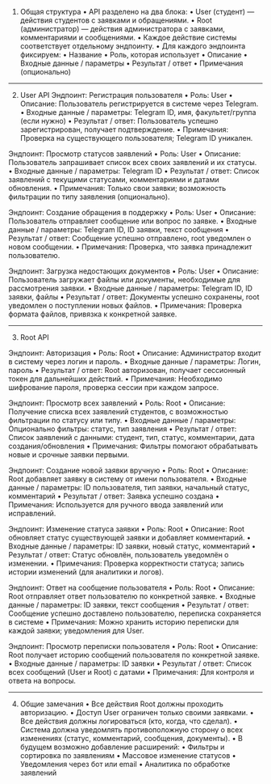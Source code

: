 1. Общая структура
• API разделено на два блока:
• User (студент) — действия студентов с заявками и обращениями.
• Root (администратор) — действия администратора с заявками, комментариями и сообщениями.
• Каждое действие системы соответствует отдельному эндпоинту.
• Для каждого эндпоинта фиксируем:
• Название
• Роль, которая использует
• Описание
• Входные данные / параметры
• Результат / ответ
• Примечания (опционально)

_____________________________________________________________________________________________________

2. User API
Эндпоинт: Регистрация пользователя
• Роль: User
• Описание: Пользователь регистрируется в системе через Telegram.
• Входные данные / параметры: Telegram ID, имя, факультет/группа (если нужно)
• Результат / ответ: Пользователь успешно зарегистрирован, получает подтверждение.
• Примечания: Проверка на существующего пользователя; Telegram ID уникален.


Эндпоинт: Просмотр статусов заявлений
• Роль: User
• Описание: Пользователь запрашивает список всех своих заявлений и их статусы.
• Входные данные / параметры: Telegram ID
• Результат / ответ: Список заявлений с текущими статусами, комментариями и датами обновления.
• Примечания: Только свои заявки; возможность фильтрации по типу заявления (опционально).

Эндпоинт: Создание обращения в поддержку
 • Роль: User
 • Описание: Пользователь отправляет сообщение или вопрос по заявке.
 • Входные данные / параметры: Telegram ID, ID заявки, текст сообщения
 • Результат / ответ: Сообщение успешно отправлено, root уведомлен о новом сообщении.
 • Примечания: Проверка, что заявка принадлежит пользователю.

Эндпоинт: Загрузка недостающих документов
 • Роль: User
 • Описание: Пользователь загружает файлы или документы, необходимые для рассмотрения заявки.
 • Входные данные / параметры: Telegram ID, ID заявки, файлы
 • Результат / ответ: Документы успешно сохранены, root уведомлен о поступлении новых файлов.
 • Примечания: Проверка формата файлов, привязка к конкретной заявке.

_____________________________________________________________________________________________________

3. Root API

Эндпоинт: Авторизация
 • Роль: Root
 • Описание: Администратор входит в систему через логин и пароль.
 • Входные данные / параметры: Логин, пароль
 • Результат / ответ: Root авторизован, получает сессионный токен для дальнейших действий.
 • Примечания: Необходимо шифрование пароля, проверка сессии при каждом запросе.


Эндпоинт: Просмотр всех заявлений
 • Роль: Root
 • Описание: Получение списка всех заявлений студентов, с возможностью фильтрации по статусу или типу.
 • Входные данные / параметры: Опционально фильтры: статус, тип заявления
 • Результат / ответ: Список заявлений с данными: студент, тип, статус, комментарии, дата создания/обновления
 • Примечания: Фильтры помогают обрабатывать новые и срочные заявки первыми.


Эндпоинт: Создание новой заявки вручную
 • Роль: Root
 • Описание: Root добавляет заявку в систему от имени пользователя.
 • Входные данные / параметры: ID пользователя, тип заявки, начальный статус, комментарий
 • Результат / ответ: Заявка успешно создана
 • Примечания: Используется для ручного ввода заявлений или исправлений.


Эндпоинт: Изменение статуса заявки
 • Роль: Root
 • Описание: Root обновляет статус существующей заявки и добавляет комментарий.
 • Входные данные / параметры: ID заявки, новый статус, комментарий
 • Результат / ответ: Статус обновлён, пользователь уведомлён о изменении.
 • Примечания: Проверка корректности статуса; запись истории изменений (для аналитики и логов).


Эндпоинт: Ответ на сообщение пользователя
 • Роль: Root
 • Описание: Root отправляет ответ пользователю по конкретной заявке.
 • Входные данные / параметры: ID заявки, текст сообщения
 • Результат / ответ: Сообщение успешно доставлено пользователю, переписка сохраняется в системе
 • Примечания: Можно хранить историю переписки для каждой заявки; уведомления для User.


Эндпоинт: Просмотр переписки пользователя
 • Роль: Root
 • Описание: Root получает историю сообщений пользователя по конкретной заявке.
 • Входные данные / параметры: ID заявки
 • Результат / ответ: Список всех сообщений (User и Root) с датами
 • Примечания: Для контроля и ответа на вопросы.

_____________________________________________________________________________________________________

4. Общие замечания
 • Все действия Root должны проходить авторизацию.
 • Доступ User ограничен только своими заявками.
 • Все действия должны логироваться (кто, когда, что сделал).
 • Система должна уведомлять противоположную сторону о всех изменениях (статус, комментарий, сообщения, документы).
 • В будущем возможно добавление расширений:
 • Фильтры и сортировка по заявлениям
 • Массовое изменение статусов
 • Уведомления через бот или email
 • Аналитика по обработке заявлений